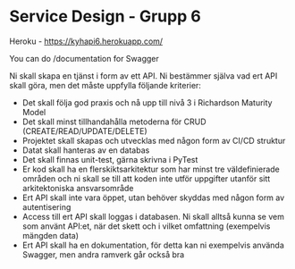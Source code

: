 # Service Design - Grupp 6


Heroku - https://kyhapi6.herokuapp.com/

You can do /documentation for Swagger 


Ni skall skapa en tjänst i form av ett API. Ni bestämmer själva vad ert API skall göra, men det måste uppfylla följande kriterier:

- Det skall följa god praxis och nå upp till nivå 3 i Richardson Maturity Model
- Det skall minst tillhandahålla metoderna för CRUD (CREATE/READ/UPDATE/DELETE)
- Projektet skall skapas och utvecklas med någon form av CI/CD struktur
- Datat skall hanteras av en databas
- Det skall finnas unit-test, gärna skrivna i PyTest
- Er kod skall ha en flerskiktsarkitektur som har minst tre väldefinierade områden och ni skall se till att koden inte utför uppgifter
  utanför sitt arkitektoniska ansvarsområde
- Ert API skall inte vara öppet, utan behöver skyddas med någon form av autentisering
- Access till ert API skall loggas i databasen. Ni skall alltså kunna se vem som använt API:et, när det skett och i vilket omfattning (exempelvis
  mängden data)
- Ert API skall ha en dokumentation, för detta kan ni exempelvis använda Swagger, men andra ramverk går också bra

